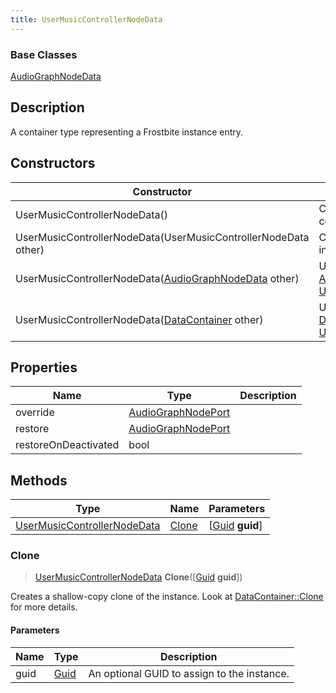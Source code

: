 ```yaml
---
title: UserMusicControllerNodeData
---
```

### Base Classes

[AudioGraphNodeData](/vext/ref/fb/audiographnodedata/)

## Description

A container type representing a Frostbite instance entry.

## Constructors

| Constructor                                                                            | Description                                                                                                                                   |
| -------------------------------------------------------------------------------------- | --------------------------------------------------------------------------------------------------------------------------------------------- |
| UserMusicControllerNodeData()                                                          | Create a new instance of this container type.                                                                                                 |
| UserMusicControllerNodeData(UserMusicControllerNodeData other)                         | Create a reference copy of an instance of the same type.                                                                                      |
| UserMusicControllerNodeData([AudioGraphNodeData](/vext/ref/fb/audiographnodedata/) other)            | Upcast an instance of type [AudioGraphNodeData](/vext/ref/fb/audiographnodedata/) to [UserMusicControllerNodeData](/vext/ref/fb/usermusiccontrollernodedata/).            |
| UserMusicControllerNodeData([DataContainer](/vext/ref/shared/class/datacontainer) other) | Upcast an instance of type [DataContainer](/vext/ref/shared/class/datacontainer) to [UserMusicControllerNodeData](/vext/ref/fb/usermusiccontrollernodedata/). |

## Properties

| Name                 | Type                                     | Description |
| -------------------- | ---------------------------------------- | ----------- |
| override             | [AudioGraphNodePort](/vext/ref/fb/audiographnodeport/) |             |
| restore              | [AudioGraphNodePort](/vext/ref/fb/audiographnodeport/) |             |
| restoreOnDeactivated | bool                                     |             |

## Methods

| Type                                                       | Name            | Parameters                                     |
| ---------------------------------------------------------- | --------------- | ---------------------------------------------- |
| [UserMusicControllerNodeData](/vext/ref/fb/usermusiccontrollernodedata/) | [Clone](#clone) | \[[Guid](/vext/ref/shared/class/guid) **guid**\] |

### Clone

> [UserMusicControllerNodeData](/vext/ref/fb/usermusiccontrollernodedata/) **Clone**(\[[Guid](/vext/ref/shared/class/guid) **guid**\])

Creates a shallow-copy clone of the instance. Look at [DataContainer::Clone](/vext/ref/shared/class/datacontainer#clone) for more details.

#### Parameters

| Name | Type         | Description                                 |
| ---- | ------------ | ------------------------------------------- |
| guid | [Guid](/vext/ref/shared/class/guid/) | An optional GUID to assign to the instance. |
